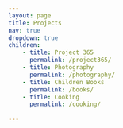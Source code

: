 ```yaml
---
layout: page
title: Projects
nav: true
dropdown: true
children: 
    - title: Project 365
      permalink: /project365/
    - title: Photography
      permalink: /photography/
    - title: Children Books
      permalink: /books/
    - title: Cooking
      permalink: /cooking/
      
---
```


 
